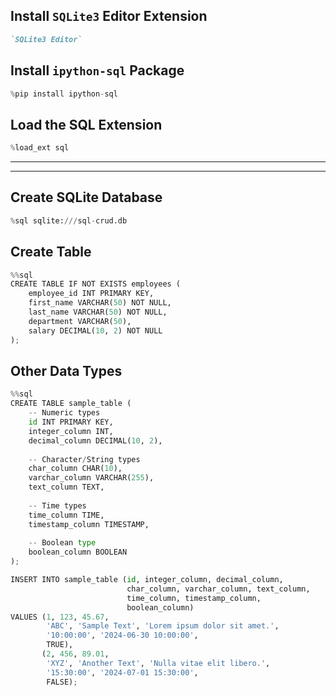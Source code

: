 ## **Install `SQLite3` Editor Extension**
``` md
`SQLite3 Editor`
```

## **Install `ipython-sql` Package**
``` python
%pip install ipython-sql
```

## **Load the SQL Extension**
``` python
%load_ext sql
```

---
---


## **Create SQLite Database**
``` python
%sql sqlite:///sql-crud.db
```
## **Create Table**
``` python
%%sql
CREATE TABLE IF NOT EXISTS employees (
    employee_id INT PRIMARY KEY,
    first_name VARCHAR(50) NOT NULL,
    last_name VARCHAR(50) NOT NULL,
    department VARCHAR(50),
    salary DECIMAL(10, 2) NOT NULL
);
```


## **Other Data Types**
``` python
%%sql
CREATE TABLE sample_table (
    -- Numeric types
    id INT PRIMARY KEY,
    integer_column INT,
    decimal_column DECIMAL(10, 2),
    
    -- Character/String types
    char_column CHAR(10),
    varchar_column VARCHAR(255),
    text_column TEXT,
    
    -- Time types
    time_column TIME,
    timestamp_column TIMESTAMP,
    
    -- Boolean type
    boolean_column BOOLEAN
);

INSERT INTO sample_table (id, integer_column, decimal_column,
                          char_column, varchar_column, text_column,
                          time_column, timestamp_column,
                          boolean_column)
VALUES (1, 123, 45.67,
        'ABC', 'Sample Text', 'Lorem ipsum dolor sit amet.',
        '10:00:00', '2024-06-30 10:00:00',
        TRUE),
       (2, 456, 89.01,
        'XYZ', 'Another Text', 'Nulla vitae elit libero.',
        '15:30:00', '2024-07-01 15:30:00',
        FALSE);
```
